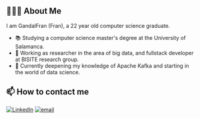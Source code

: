 ## 🧙🏻‍♂️ About Me
I am GandalFran (Fran), a 22 year old computer science graduate.
- 📚 Studying a computer science master's degree at the University of Salamanca.
- 💼 Working as researcher in the area of big data, and fullstack developer at BISITE research group.
- 🌱 Currently deepening my knowledge of Apache Kafka and starting in the world of data science.

## 📫 How to contact me

<p>
<a href="https://www.linkedin.com/in/franpintosantos/?locale=en_US"><img alt="LinkedIn" src="https://img.shields.io/badge/linkedin-%230077B5.svg?&style=for-the-badge&logo=linkedin&logoColor=white"></a>
<a href="mailto:franpintosantos@usal.es"><img alt="email" src="https://img.shields.io/badge/gmail-%23D14836.svg?&style=for-the-badge&logo=gmail&logoColor=white"></a>
</p>
